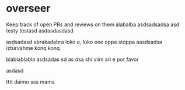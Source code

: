 # overseer
Keep track of open PRs and reviews on them
alabalba
asdsadsadsa
asd
testy testasd
asdasdasdasd

asdsadasd
abrakadabra
loko e, loko eee
oppa stoppa
aasdsadsa
izturvahme konq konq


blablablabla
asdsadas
sd
as
dsa
shi viim
ari e
por favor

asdasd

tttt
daimo
sss
mama

